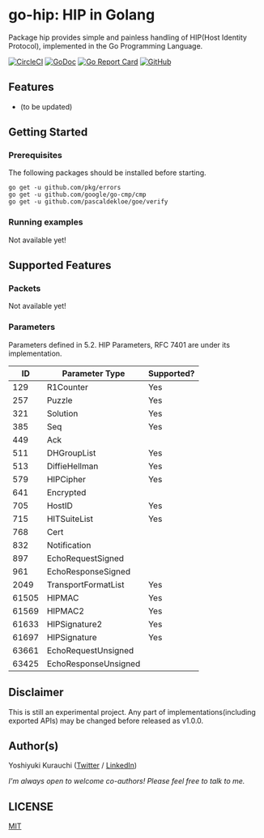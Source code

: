 # go-hip: HIP in Golang

Package hip provides simple and painless handling of HIP(Host Identity Protocol), implemented in the Go Programming Language.

[![CircleCI](https://circleci.com/gh/wmnsk/go-hip.svg?style=svg)](https://circleci.com/gh/wmnsk/go-hip)
[![GoDoc](https://godoc.org/github.com/wmnsk/go-hip?status.svg)](https://godoc.org/github.com/wmnsk/go-hip)
[![Go Report Card](https://goreportcard.com/badge/github.com/wmnsk/go-hip)](https://goreportcard.com/report/github.com/wmnsk/go-hip)
[![GitHub](https://img.shields.io/github/license/mashape/apistatus.svg)](https://github.com/wmnsk/go-hip/blob/master/LICENSE)

## Features

* (to be updated)

## Getting Started

### Prerequisites

The following packages should be installed before starting.

```shell-session
go get -u github.com/pkg/errors
go get -u github.com/google/go-cmp/cmp
go get -u github.com/pascaldekloe/goe/verify
```

### Running examples

Not available yet!

## Supported Features

### Packets

Not available yet!

### Parameters

Parameters defined in 5.2. HIP Parameters, RFC 7401 are under its implementation.

| ID    | Parameter Type       | Supported? |
|-------|----------------------|------------|
| 129   | R1Counter            | Yes        |
| 257   | Puzzle               | Yes        |
| 321   | Solution             | Yes        |
| 385   | Seq                  | Yes        |
| 449   | Ack                  |            |
| 511   | DHGroupList          | Yes        |
| 513   | DiffieHellman        | Yes        |
| 579   | HIPCipher            | Yes        |
| 641   | Encrypted            |            |
| 705   | HostID               | Yes        |
| 715   | HITSuiteList         | Yes        |
| 768   | Cert                 |            |
| 832   | Notification         |            |
| 897   | EchoRequestSigned    |            |
| 961   | EchoResponseSigned   |            |
| 2049  | TransportFormatList  | Yes        |
| 61505 | HIPMAC               | Yes        |
| 61569 | HIPMAC2              | Yes        |
| 61633 | HIPSignature2        | Yes        |
| 61697 | HIPSignature         | Yes        |
| 63661 | EchoRequestUnsigned  |            |
| 63425 | EchoResponseUnsigned |            |

## Disclaimer

This is still an experimental project. Any part of implementations(including exported APIs) may be changed before released as v1.0.0.

## Author(s)

Yoshiyuki Kurauchi ([Twitter](https://twitter.com/wmnskdmms) / [LinkedIn](https://www.linkedin.com/in/yoshiyuki-kurauchi/))

_I'm always open to welcome co-authors! Please feel free to talk to me._

## LICENSE

[MIT](https://github.com/wmnsk/go-hip/blob/master/LICENSE)
